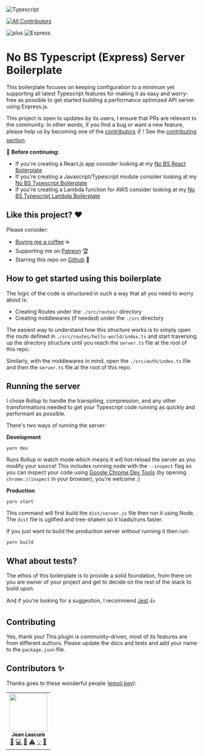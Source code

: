 ![Typescript](https://assets.jeanlescure.io/f8mvuN.svg)
<!-- ALL-CONTRIBUTORS-BADGE:START - Do not remove or modify this section -->
[![All Contributors](https://img.shields.io/badge/all_contributors-1-orange.svg?style=flat-square)](#contributors-)
<!-- ALL-CONTRIBUTORS-BADGE:END -->
![plus](https://assets.jeanlescure.io/gxaoy.svg)
![Express](https://assets.jeanlescure.io/4qCHvECk.svg)

# No BS Typescript (Express) Server Boilerplate

This boilerplate focuses on keeping configuration to a minimum yet supporting all latest Typescript
features for making it as easy and worry-free as possible to get started building a performance
optimized API server using Express.js.

This project is open to updates by its users, I ensure that PRs are relevant to the community.
In other words, if you find a bug or want a new feature, please help us by becoming one of the
[contributors](#contributors-) ✌️ ! See the [contributing section](#contributing).

:rotating_light: **Before continuing:**

- If you're creating a React.js app consider looking at my [No BS React Boilerplate](https://github.com/jeanlescure/no-bs-react-boilerplate)
- If you're creating a Javascript/Typescript module consider looking at my [No BS Typescript Boilerplate](https://github.com/jeanlescure/no-bs-typescript-boilerplate)
- If you're creating a Lambda function for AWS consider looking at my [No BS Typescript Lambda Boilerplate](https://github.com/jeanlescure/no-bs-typescript-lambda-boilerplate)

## Like this project? :heart:

Please consider:

- [Buying me a coffee](https://www.buymeacoffee.com/jeanlescure) :coffee:
- Supporting me on [Patreon](https://www.patreon.com/jeanlescure) :trophy:
- Starring this repo on [Github](https://github.com/jeanlescure/string-crypto) :star2:

## How to get started using this boilerplate

The logic of the code is structured in such a way that all you need to worry about is:

- Creating Routes under the `./src/routes/` directory
- Creating middlewares (if needed) under the `./src` directory

The easiest way to understand how this structure works is to simply open the route defined in
`./src/routes/hello-world/index.ts` and start traversing up the directory structure until you reach
the `server.ts` file at the root of this repo.

Similarly, with the middlewares in mind, open the `./src/auth/index.ts` file and then the
`server.ts` file at the root of this repo.

## Running the server

I chose Rollup to handle the transpiling, compression, and any other transformations needed to get
your Typescript code running as quickly and performant as possible.

There's two ways of running the server:

**Development**

```
yarn dev
```

Runs Rollup in watch mode which means it will hot-reload the server as you modify your source! This
includes running node with the `--inspect` flag so you can inspect your code using [Google Chrome Dev Tools](https://nodejs.org/en/docs/guides/debugging-getting-started/)
(by opening `chrome://inspect` in your browser), you're welcome ;)

**Production**

```
yarn start
```

This command will first build the `dist/server.js` file then run it using Node. The `dist` file is
uglified and tree-shaken so it loads/runs faster.

If you just want to build the production server without running it then run:

```
yarn build
```

## What about tests?

The ethos of this boilerplate is to provide a solid foundation, from there on you are owner of your
project and get to decide on the rest of the stack to build upon.

And if you're looking for a suggestion, I recommend [Jest](https://jestjs.io/) :thumbsup:

## Contributing

Yes, thank you! This plugin is community-driven, most of its features are from different authors.
Please update the docs and tests and add your name to the `package.json` file.

## Contributors ✨

Thanks goes to these wonderful people ([emoji key](https://allcontributors.org/docs/en/emoji-key)):
<!-- ALL-CONTRIBUTORS-LIST:START - Do not remove or modify this section -->
<!-- prettier-ignore-start -->
<!-- markdownlint-disable -->
<table>
  <tr>
    <td align="center"><a href="https://jeanlescure.cr"><img src="https://avatars2.githubusercontent.com/u/3330339?v=4" width="100px;" alt=""/><br /><sub><b>Jean Lescure</b></sub></a><br /><a href="#maintenance-jeanlescure" title="Maintenance">🚧</a> <a href="https://github.com/jeanlescure/no-bs-typescript-server-boilerplate/commits?author=jeanlescure" title="Code">💻</a> <a href="#userTesting-jeanlescure" title="User Testing">📓</a> <a href="https://github.com/jeanlescure/no-bs-typescript-server-boilerplate/commits?author=jeanlescure" title="Tests">⚠️</a> <a href="#example-jeanlescure" title="Examples">💡</a> <a href="https://github.com/jeanlescure/no-bs-typescript-server-boilerplate/commits?author=jeanlescure" title="Documentation">📖</a></td>
  </tr>
</table>

<!-- markdownlint-enable -->
<!-- prettier-ignore-end -->
<!-- ALL-CONTRIBUTORS-LIST:END -->
